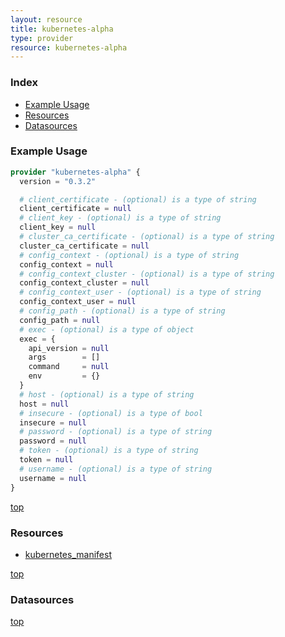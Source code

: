 ```yaml
---
layout: resource
title: kubernetes-alpha
type: provider
resource: kubernetes-alpha
---
```


### Index

- [Example Usage](#example-usage)
- [Resources](#resources)
- [Datasources](#datasources)

### Example Usage

```terraform
provider "kubernetes-alpha" {
  version = "0.3.2"

  # client_certificate - (optional) is a type of string
  client_certificate = null
  # client_key - (optional) is a type of string
  client_key = null
  # cluster_ca_certificate - (optional) is a type of string
  cluster_ca_certificate = null
  # config_context - (optional) is a type of string
  config_context = null
  # config_context_cluster - (optional) is a type of string
  config_context_cluster = null
  # config_context_user - (optional) is a type of string
  config_context_user = null
  # config_path - (optional) is a type of string
  config_path = null
  # exec - (optional) is a type of object
  exec = {
    api_version = null
    args        = []
    command     = null
    env         = {}
  }
  # host - (optional) is a type of string
  host = null
  # insecure - (optional) is a type of bool
  insecure = null
  # password - (optional) is a type of string
  password = null
  # token - (optional) is a type of string
  token = null
  # username - (optional) is a type of string
  username = null
}
```

[top](#index)

### Resources


- [kubernetes_manifest](./r/kubernetes_manifest.md)


[top](#index)

### Datasources



[top](#index)